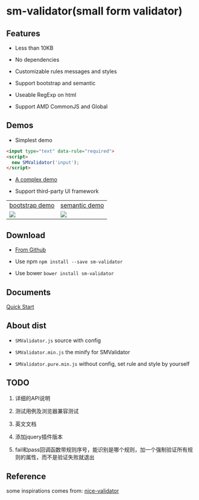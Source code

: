 # sm-validator(small form validator)

## Features
- Less than 10KB

- No dependencies

- Customizable rules messages and styles

- Support bootstrap and semantic

- Useable RegExp on html

- Support AMD CommonJS and Global

## Demos
- Simplest demo

``` html
<input type="text" data-rule="required">
<script>
  new SMValidator('input');
</script>
```

- [A complex demo](https://wldragon.github.io/sm-validator/)

- Support third-party UI framework
<table>
    <tr>
      <td><a href="https://wldragon.github.io/sm-validator/bootstrap/">bootstrap demo</a></td>
      <td><a href="https://wldragon.github.io/sm-validator/semantic/">semantic demo</a></td>
    </tr>
    <tr>
      <td><img src="https://wldragon.github.io/sm-validator/bootstrap/scan.jpg"></td>
      <td><img src="https://wldragon.github.io/sm-validator/semantic/scan.jpg"></td>
    </tr>
</table>

## Download
- [From Github](https://github.com/WLDragon/sm-validator/archive/0.10.1.zip)

- Use npm ```npm install --save sm-validator```

- Use bower ```bower install sm-validator```

## Documents
[Quick Start](https://github.com/WLDragon/sm-validator/wiki/%E5%BF%AB%E9%80%9F%E5%BC%80%E5%A7%8B)

## About dist
- `SMValidator.js` source with config

- `SMValidator.min.js` the minify for SMValidator

- `SMValidator.pure.min.js` without config, set rule and style by yourself

## TODO
1. 详细的API说明

2. 测试用例及浏览器兼容测试

3. 英文文档

4. 添加jquery插件版本

5. fail和pass回调函数带规则序号，能识别是哪个规则，加一个强制验证所有规则的属性，而不是验证失败就退出

## Reference
some inspirations comes from: [nice-validator](https://github.com/niceue/nice-validator)